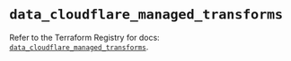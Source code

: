 # `data_cloudflare_managed_transforms`

Refer to the Terraform Registry for docs: [`data_cloudflare_managed_transforms`](https://registry.terraform.io/providers/cloudflare/cloudflare/5.7.1/docs/data-sources/managed_transforms).
